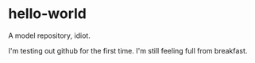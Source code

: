 # hello-world
A model repository, idiot.

I'm testing out github for the first time.
I'm still feeling full from breakfast.

